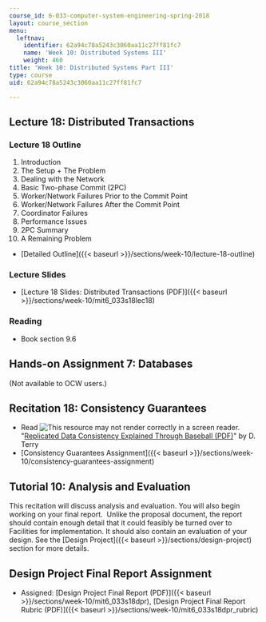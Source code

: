 ```yaml
---
course_id: 6-033-computer-system-engineering-spring-2018
layout: course_section
menu:
  leftnav:
    identifier: 62a94c78a5243c3060aa11c27ff81fc7
    name: 'Week 10: Distributed Systems III'
    weight: 460
title: 'Week 10: Distributed Systems Part III'
type: course
uid: 62a94c78a5243c3060aa11c27ff81fc7

---
```


Lecture 18: Distributed Transactions
------------------------------------

### Lecture 18 Outline

1.  Introduction
2.  The Setup + The Problem
3.  Dealing with the Network
4.  Basic Two-phase Commit (2PC)
5.  Worker/Network Failures Prior to the Commit Point
6.  Worker/Network Failures After the Commit Point
7.  Coordinator Failures
8.  Performance Issues
9.  2PC Summary
10.  A Remaining Problem

*   [Detailed Outline]({{< baseurl >}}/sections/week-10/lecture-18-outline)

### Lecture Slides

*   [Lecture 18 Slides: Distributed Transactions (PDF)]({{< baseurl >}}/sections/week-10/mit6_033s18lec18)

### Reading

*   Book section 9.6

Hands-on Assignment 7: Databases
--------------------------------

(Not available to OCW users.)

Recitation 18: Consistency Guarantees
-------------------------------------

*   Read ![This resource may not render correctly in a screen reader.](/images/inacessible.gif)"[Replicated Data Consistency Explained Through Baseball (PDF)](https://www.microsoft.com/en-us/research/wp-content/uploads/2011/10/ConsistencyAndBaseballReport.pdf)" by D. Terry
*   [Consistency Guarantees Assignment]({{< baseurl >}}/sections/week-10/consistency-guarantees-assignment)

Tutorial 10: Analysis and Evaluation
------------------------------------

This recitation will discuss analysis and evaluation. You will also begin working on your final report.  Unlike the proposal document, the report should contain enough detail that it could feasibly be turned over to Facilities for implementation. It should also contain an evaluation of your design. See the [Design Project]({{< baseurl >}}/sections/design-project) section for more details.

Design Project Final Report Assignment
--------------------------------------

*   Assigned: [Design Project Final Report (PDF)]({{< baseurl >}}/sections/week-10/mit6_033s18dpr), [Design Project Final Report Rubric (PDF)]({{< baseurl >}}/sections/week-10/mit6_033s18dpr_rubric)
